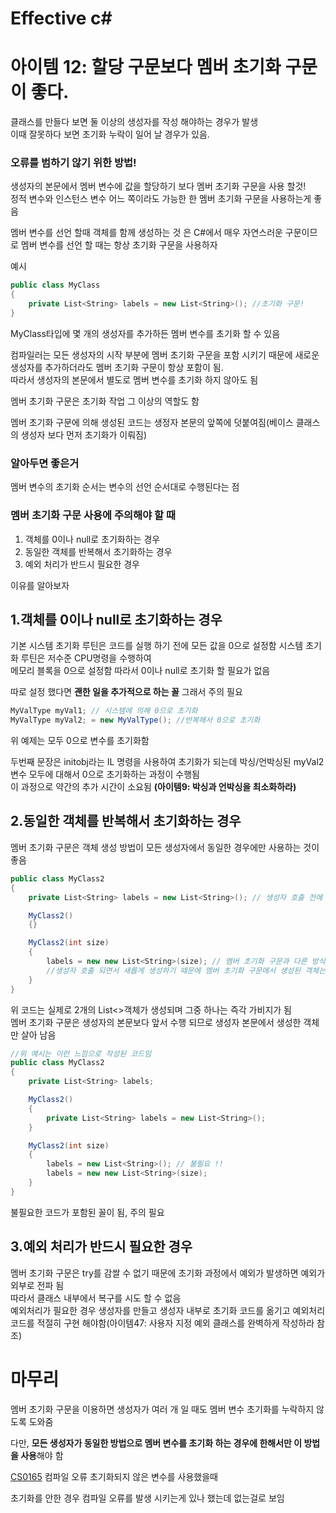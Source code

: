 # Effective c# 

# 아이템 12: 할당 구문보다 멤버 초기화 구문이 좋다.

클래스를 만들다 보면 둘 이상의 생성자를 작성 해야하는 경우가 발생   
이때 잘못하다 보면 초기화 누락이 일어 날 경우가 있음.

### **오류를 범하기 않기 위한 방법!**

생성자의 본문에서 멤버 변수에 값을 할당하기 보다 멤버 초기화 구문을 사용 할것!  
정적 변수와 인스턴스 변수 어느 쪽이라도 가능한 한 멤버 초기화 구문을 사용하는게 좋음

멤버 변수를 선언 할때 객체를 함께 생성하는 것 은  C#에서 매우 자연스러운 구문이므로 멤버 변수를 선언 할 때는 항상 초기화 구문을 사용하자

예시
```C#
public class MyClass
{
    private List<String> labels = new List<String>(); //초기화 구문!
}
```

MyClass타입에 몇 개의 생성자를 추가하든 멤버 변수를 초기화 할 수 있음  

컴파일러는 모든 생성자의 시작 부분에 멤버 초기화 구문을 포함 시키기 때문에 새로운 생성자를 추가하더라도 멤버 초기화 구문이 항상 포함이 됨.  
따라서 생성자의 본문에서 별도로 멤버 변수를 초기화 하지 않아도 됨  

멤버 초기화 구문은 초기화 작업 그 이상의 역할도 함

멤버 초기화 구문에 의해 생성된 코드는 생정자 본문의 앞쪽에 덧붙여짐(베이스 클래스의 생성자 보다 먼저 초기화가 이뤄짐)  

### **알아두면 좋은거**
멤버 변수의 초기화 순서는 변수의 선언 순서대로 수행된다는 점

### **멤버 초기화 구문 사용에 주의해야 할 때**
1. 객체를 0이나 null로 초기화하는 경우
2. 동일한 객체를 반복해서 초기화하는 경우
3. 예외 처리가 반드시 필요한 경우

이유를 알아보자

## 1.객체를 0이나 null로 초기화하는 경우 

기본 시스템 초기화 루틴은 코드를 실행 하기 전에 모든 값을 0으로 설정함
시스템 초기화 루틴은 저수준 CPU명령을 수행하여  
메모리 블록을 0으로 설정함 따라서 0이나 null로 초기화 할 필요가 없음  

따로 설정 했다면 **괜한 일을 추가적으로 하는 꼴** 그래서 주의 필요

```c#
MyValType myVal1; // 시스템에 의해 0으로 초기화
MyValType myVal2; = new MyValType(); //반복해서 0으로 초기화
```

위 예제는 모두 0으로 변수를 초기화함

두번째 문장은 initobj라는 IL 명령을 사용하여 초기화가 되는데 박싱/언박싱된 myVal2변수 모두에 대해서 0으로 초기화하는 과정이 수행됨  
이 과정으로 약간의 추가 시간이 소요됨 **(아이템9: 박싱과 언박싱을 최소화하라)**

## 2.동일한 객체를 반복해서 초기화하는 경우

멤버 초기화 구문은 객체 생성 방법이 모든 생성자에서 동일한 경우에만 사용하는 것이 좋음

```c#
public class MyClass2
{
    private List<String> labels = new List<String>(); // 생성자 호출 전에 먼저 생성됨

    MyClass2()
    {}

    MyClass2(int size)
    {
        labels = new new List<String>(size); // 멤버 초기화 구문과 다른 방식의 초기화를 사용함
        //생성자 호출 되면서 새롭게 생성하기 때문에 멤버 초기화 구문에서 생성된 객체는 바로 가비지 ㅂㅂ
    }
}
```

위 코드는 실제로 2개의 List<>객체가 생성되며 그중 하나는 즉각 가비지가 됨  
멤버 초기화 구문은 생성자의 본문보다 앞서 수행 되므로 생성자 본문에서 생성한 객체만 살아 남음  

```c# 
//위 예시는 이런 느낌으로 작성된 코드임
public class MyClass2
{
    private List<String> labels;

    MyClass2()
    {
        private List<String> labels = new List<String>();
    }

    MyClass2(int size)
    {   
        labels = new List<String>(); // 불필요 !!
        labels = new new List<String>(size); 
    }
}
```

불필요한 코드가 포함된 꼴이 됨, 주의 필요

## 3.예외 처리가 반드시 필요한 경우

멤버 초기화 구문은 try를 감쌀 수 없기 때문에 초기화 과정에서 예외가 발생하면 예외가 외부로 전파 됨  
따라서 클래스 내부에서 복구를 시도 할 수 없음  
예외처리가 필요한 경우 생성자를 만들고 생성자 내부로 초기화 코드를 옮기고 예외처리 코드를 적절히 구현 해야함(아이템47: 사용자 지정 예외 클래스를 완벽하게 작성하라 참조)


# 마무리

멤버 초기화 구문을 이용하면 생성자가 여러 개 일 때도 멤버 변수 초기화를 누락하지 않도록 도와줌

다만, **모든 생성자가 동일한 방법으로 멤버 변수를 초기화 하는 경우에 한해서만 이 방법을 사용**해야 함


[CS0165](https://learn.microsoft.com/ko-kr/dotnet/csharp/language-reference/compiler-messages/cs0165) 컴파일 오류 초기화되지 않은 변수를 사용했을때 

초기화를 안한 경우 컴파일 오류를 발생 시키는게 있나 했는데 없는걸로 보임






